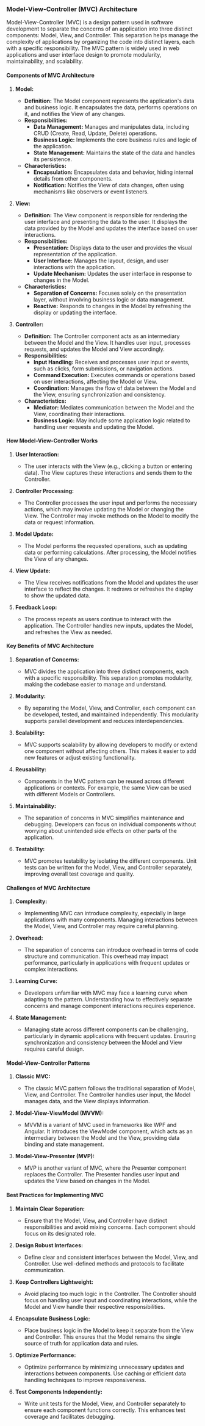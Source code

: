 ### Model-View-Controller (MVC) Architecture

Model-View-Controller (MVC) is a design pattern used in software development to separate the concerns of an application into three distinct components: Model, View, and Controller. This separation helps manage the complexity of applications by organizing the code into distinct layers, each with a specific responsibility. The MVC pattern is widely used in web applications and user interface design to promote modularity, maintainability, and scalability.

#### **Components of MVC Architecture**

1. **Model:**

   - **Definition:** The Model component represents the application's data and business logic. It encapsulates the data, performs operations on it, and notifies the View of any changes.
   - **Responsibilities:**
     - **Data Management:** Manages and manipulates data, including CRUD (Create, Read, Update, Delete) operations.
     - **Business Logic:** Implements the core business rules and logic of the application.
     - **State Management:** Maintains the state of the data and handles its persistence.
   - **Characteristics:**
     - **Encapsulation:** Encapsulates data and behavior, hiding internal details from other components.
     - **Notification:** Notifies the View of data changes, often using mechanisms like observers or event listeners.

2. **View:**

   - **Definition:** The View component is responsible for rendering the user interface and presenting the data to the user. It displays the data provided by the Model and updates the interface based on user interactions.
   - **Responsibilities:**
     - **Presentation:** Displays data to the user and provides the visual representation of the application.
     - **User Interface:** Manages the layout, design, and user interactions with the application.
     - **Update Mechanism:** Updates the user interface in response to changes in the Model.
   - **Characteristics:**
     - **Separation of Concerns:** Focuses solely on the presentation layer, without involving business logic or data management.
     - **Reactive:** Responds to changes in the Model by refreshing the display or updating the interface.

3. **Controller:**
   - **Definition:** The Controller component acts as an intermediary between the Model and the View. It handles user input, processes requests, and updates the Model and View accordingly.
   - **Responsibilities:**
     - **Input Handling:** Receives and processes user input or events, such as clicks, form submissions, or navigation actions.
     - **Command Execution:** Executes commands or operations based on user interactions, affecting the Model or View.
     - **Coordination:** Manages the flow of data between the Model and the View, ensuring synchronization and consistency.
   - **Characteristics:**
     - **Mediator:** Mediates communication between the Model and the View, coordinating their interactions.
     - **Business Logic:** May include some application logic related to handling user requests and updating the Model.

#### **How Model-View-Controller Works**

1. **User Interaction:**

   - The user interacts with the View (e.g., clicking a button or entering data). The View captures these interactions and sends them to the Controller.

2. **Controller Processing:**

   - The Controller processes the user input and performs the necessary actions, which may involve updating the Model or changing the View. The Controller may invoke methods on the Model to modify the data or request information.

3. **Model Update:**

   - The Model performs the requested operations, such as updating data or performing calculations. After processing, the Model notifies the View of any changes.

4. **View Update:**

   - The View receives notifications from the Model and updates the user interface to reflect the changes. It redraws or refreshes the display to show the updated data.

5. **Feedback Loop:**
   - The process repeats as users continue to interact with the application. The Controller handles new inputs, updates the Model, and refreshes the View as needed.

#### **Key Benefits of MVC Architecture**

1. **Separation of Concerns:**

   - MVC divides the application into three distinct components, each with a specific responsibility. This separation promotes modularity, making the codebase easier to manage and understand.

2. **Modularity:**

   - By separating the Model, View, and Controller, each component can be developed, tested, and maintained independently. This modularity supports parallel development and reduces interdependencies.

3. **Scalability:**

   - MVC supports scalability by allowing developers to modify or extend one component without affecting others. This makes it easier to add new features or adjust existing functionality.

4. **Reusability:**

   - Components in the MVC pattern can be reused across different applications or contexts. For example, the same View can be used with different Models or Controllers.

5. **Maintainability:**

   - The separation of concerns in MVC simplifies maintenance and debugging. Developers can focus on individual components without worrying about unintended side effects on other parts of the application.

6. **Testability:**
   - MVC promotes testability by isolating the different components. Unit tests can be written for the Model, View, and Controller separately, improving overall test coverage and quality.

#### **Challenges of MVC Architecture**

1. **Complexity:**

   - Implementing MVC can introduce complexity, especially in large applications with many components. Managing interactions between the Model, View, and Controller may require careful planning.

2. **Overhead:**

   - The separation of concerns can introduce overhead in terms of code structure and communication. This overhead may impact performance, particularly in applications with frequent updates or complex interactions.

3. **Learning Curve:**

   - Developers unfamiliar with MVC may face a learning curve when adapting to the pattern. Understanding how to effectively separate concerns and manage component interactions requires experience.

4. **State Management:**
   - Managing state across different components can be challenging, particularly in dynamic applications with frequent updates. Ensuring synchronization and consistency between the Model and View requires careful design.

#### **Model-View-Controller Patterns**

1. **Classic MVC:**

   - The classic MVC pattern follows the traditional separation of Model, View, and Controller. The Controller handles user input, the Model manages data, and the View displays information.

2. **Model-View-ViewModel (MVVM):**

   - MVVM is a variant of MVC used in frameworks like WPF and Angular. It introduces the ViewModel component, which acts as an intermediary between the Model and the View, providing data binding and state management.

3. **Model-View-Presenter (MVP):**
   - MVP is another variant of MVC, where the Presenter component replaces the Controller. The Presenter handles user input and updates the View based on changes in the Model.

#### **Best Practices for Implementing MVC**

1. **Maintain Clear Separation:**

   - Ensure that the Model, View, and Controller have distinct responsibilities and avoid mixing concerns. Each component should focus on its designated role.

2. **Design Robust Interfaces:**

   - Define clear and consistent interfaces between the Model, View, and Controller. Use well-defined methods and protocols to facilitate communication.

3. **Keep Controllers Lightweight:**

   - Avoid placing too much logic in the Controller. The Controller should focus on handling user input and coordinating interactions, while the Model and View handle their respective responsibilities.

4. **Encapsulate Business Logic:**

   - Place business logic in the Model to keep it separate from the View and Controller. This ensures that the Model remains the single source of truth for application data and rules.

5. **Optimize Performance:**

   - Optimize performance by minimizing unnecessary updates and interactions between components. Use caching or efficient data handling techniques to improve responsiveness.

6. **Test Components Independently:**
   - Write unit tests for the Model, View, and Controller separately to ensure each component functions correctly. This enhances test coverage and facilitates debugging.

